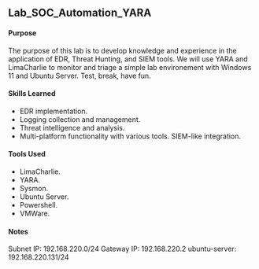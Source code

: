 ## Lab_SOC_Automation_YARA

#### Purpose
The purpose of this lab is to develop knowledge and experience in the application of EDR, Threat Hunting, and SIEM tools. We will use YARA and LimaCharlie to monitor and triage a simple lab environement with Windows 11 and Ubuntu Server. Test, break, have fun.
#### Skills Learned
- EDR implementation.
- Logging collection and management.
- Threat intelligence and analysis.
- Multi-platform functionality with various tools. SIEM-like integration. 
#### Tools Used
- LimaCharlie.
- YARA.
- Sysmon.
- Ubuntu Server.
- Powershell.
- VMWare.
#### Notes
Subnet IP: 192.168.220.0/24
Gateway IP: 192.168.220.2
ubuntu-server: 192.168.220.131/24
